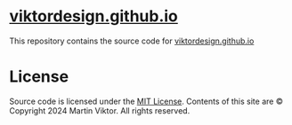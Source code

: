 # [viktordesign.github.io](https://corkyscroll.github.io/viktordesign.github.io/)
This repository contains the source code for [viktordesign.github.io](https://corkyscroll.github.io/viktordesign.github.io/)

# License
Source code is licensed under the [MIT License](https://opensource.org/license/mit).
Contents of this site are © Copyright 2024 Martin Viktor. All rights reserved.